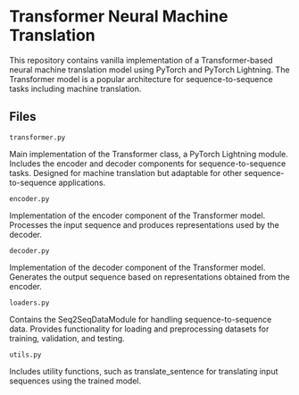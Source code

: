 # Transformer Neural Machine Translation

This repository contains vanilla implementation of a Transformer-based neural machine translation model using PyTorch and PyTorch Lightning. The Transformer model is a popular architecture for sequence-to-sequence tasks including machine translation.

## Files

`transformer.py`

Main implementation of the Transformer class, a PyTorch Lightning module.
Includes the encoder and decoder components for sequence-to-sequence tasks.
Designed for machine translation but adaptable for other sequence-to-sequence applications.

`encoder.py`

Implementation of the encoder component of the Transformer model.
Processes the input sequence and produces representations used by the decoder.

`decoder.py`

Implementation of the decoder component of the Transformer model.
Generates the output sequence based on representations obtained from the encoder.

`loaders.py`

Contains the Seq2SeqDataModule for handling sequence-to-sequence data.
Provides functionality for loading and preprocessing datasets for training, validation, and testing.


`utils.py`

Includes utility functions, such as translate_sentence for translating input sequences using the trained model.

